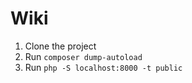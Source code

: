 # Wiki

1. Clone the project
2. Run `composer dump-autoload`
3. Run `php -S localhost:8000 -t public`
